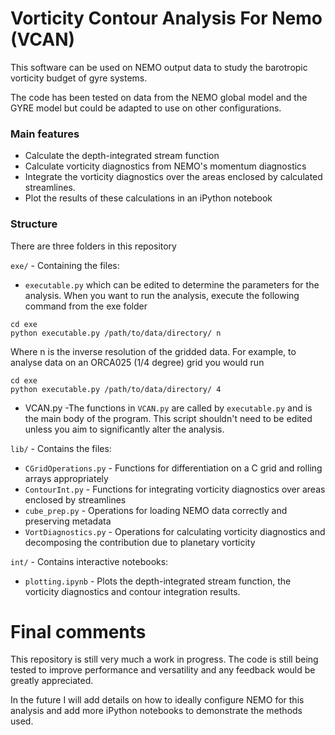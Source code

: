 # Vorticity Contour Analysis For Nemo (VCAN)

This software can be used on NEMO output data to study the barotropic vorticity budget of gyre systems. 

The code has been tested on data from the NEMO global model and the GYRE model but could be adapted to use on other configurations.

### Main features

* Calculate the depth-integrated stream function
* Calculate vorticity diagnostics from NEMO's momentum diagnostics
* Integrate the vorticity diagnostics over the areas enclosed by calculated streamlines.
* Plot the results of these calculations in an iPython notebook

### Structure
There are three folders in this repository

`exe/` - Containing the files:
* `executable.py` which can be edited to determine the parameters for the analysis. When you want to run the analysis, execute the following command from the exe folder

```
cd exe
python executable.py /path/to/data/directory/ n
```
Where n is the inverse resolution of the gridded data. For example, to analyse data on an ORCA025 (1/4 degree) grid you would run

```
cd exe
python executable.py /path/to/data/directory/ 4
```

* VCAN.py -The functions in `VCAN.py` are called by `executable.py` and is the main body of the program. This script shouldn't need to be edited unless you aim to significantly alter the analysis.

`lib/` - Contains the files:
* `CGridOperations.py` - Functions for differentiation on a C grid and rolling arrays appropriately
* `ContourInt.py` - Functions for integrating vorticity diagnostics over areas enclosed by streamlines
* `cube_prep.py` - Operations for loading NEMO data correctly and preserving metadata
* `VortDiagnostics.py` - Operations for calculating vorticity diagnostics and decomposing the contribution due to planetary vorticity

`int/` - Contains interactive notebooks:
* `plotting.ipynb` - Plots the depth-integrated stream function, the vorticity diagnostics and contour integration results.

# Final comments

This repository is still very much a work in progress. The code is still being tested to improve performance and versatility and any feedback would be greatly appreciated.

In the future I will add details on how to ideally configure NEMO for this analysis and add more iPython notebooks to demonstrate the methods used.
